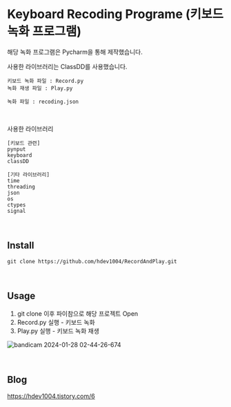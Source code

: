 # Keyboard Recoding Programe (키보드 녹화 프로그램)

해당 녹화 프로그램은 Pycharm을 통해 제작했습니다. <br/>

사용한 라이브러리는 ClassDD를 사용했습니다.

```Shell
키보드 녹화 파일 : Record.py
녹화 재생 파일 : Play.py

녹화 파일 : recoding.json
```

</br>

사용한 라이브러리
```Shell
[키보드 관련]
pynput
keyboard
classDD

[기타 라이브러리]
time
threading
json
os
ctypes
signal
```

</br>

## Install

```shell
git clone https://github.com/hdev1004/RecordAndPlay.git
```

</br>

## Usage

1. git clone 이후 파이참으로 해당 프로젝트 Open
2. Record.py 실행 - 키보드 녹화
3. Play.py 실행 - 키보드 녹화 재생

![bandicam 2024-01-28 02-44-26-674](https://github.com/hdev1004/RecordAndPlay/assets/59737252/ee80699a-af3c-4246-8515-17ff74860c84)

</br>

## Blog

https://hdev1004.tistory.com/6
